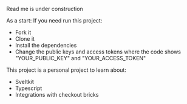 Read me is under construction

As a start:
If you need run this project:
- Fork it
- Clone it
- Install the dependencies
- Change the public keys and access tokens where the code shows "YOUR_PUBLIC_KEY" and "YOUR_ACCESS_TOKEN"

This project is a personal project to learn about:
- Sveltkit
- Typescript
- Integrations with checkout bricks
